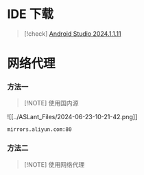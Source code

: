 # IDE 下载

> [!check] [Android Studio 2024.1.1.11](https://redirector.gvt1.com/edgedl/android/studio/install/2024.1.1.11/android-studio-2024.1.1.11-windows.exe)

# 网络代理
### 方法一

> [!NOTE] 使用国内源

![[../ASLant_Files/2024-06-23-10-21-42.png]]

```url
mirrors.aliyun.com:80
```

### 方法二

> [!NOTE] 使用网络代理
